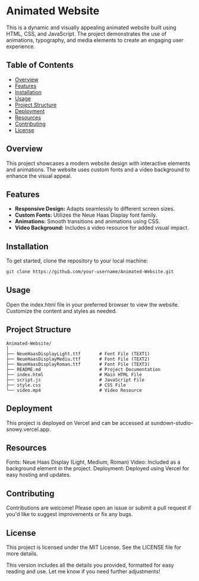 # Animated Website

This is a dynamic and visually appealing animated website built using HTML, CSS, and JavaScript. The project demonstrates the use of animations, typography, and media elements to create an engaging user experience.

## Table of Contents
- [Overview](#overview)
- [Features](#features)
- [Installation](#installation)
- [Usage](#usage)
- [Project Structure](#project-structure)
- [Deployment](#deployment)
- [Resources](#resources)
- [Contributing](#contributing)
- [License](#license)

## Overview
This project showcases a modern website design with interactive elements and animations. The website uses custom fonts and a video background to enhance the visual appeal.

## Features
- **Responsive Design:** Adapts seamlessly to different screen sizes.
- **Custom Fonts:** Utilizes the Neue Haas Display font family.
- **Animations:** Smooth transitions and animations using CSS.
- **Video Background:** Includes a video resource for added visual impact.

## Installation
To get started, clone the repository to your local machine:

```bash
git clone https://github.com/your-username/Animated-Website.git
```

## Usage
Open the index.html file in your preferred browser to view the website.
Customize the content and styles as needed.

## Project Structure
```
Animated-Website/
│
├── NeueHaasDisplayLight.ttf       # Font File (TEXT1)
├── NeueHaasDisplayMediu.ttf       # Font File (TEXT2)
├── NeueHaasDisplayRoman.ttf       # Font File (TEXT3)
├── README.md                      # Project Documentation
├── index.html                     # Main HTML File
├── script.js                      # JavaScript File
├── style.css                      # CSS File
└── video.mp4                      # Video Resource
```

## Deployment
This project is deployed on Vercel and can be accessed at sundown-studio-snowy.vercel.app.

## Resources
Fonts: Neue Haas Display (Light, Medium, Roman)
Video: Included as a background element in the project.
Deployment: Deployed using Vercel for easy hosting and updates.

## Contributing
Contributions are welcome! Please open an issue or submit a pull request if you'd like to suggest improvements or fix any bugs.

## License
This project is licensed under the MIT License. See the LICENSE file for more details.

This version includes all the details you provided, formatted for easy reading and use. Let me know if you need further adjustments!

